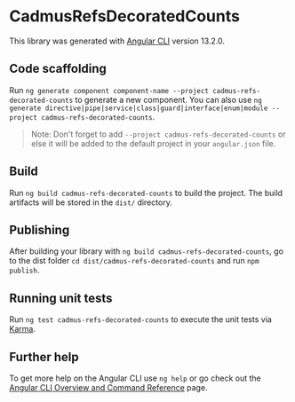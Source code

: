 # CadmusRefsDecoratedCounts

This library was generated with [Angular CLI](https://github.com/angular/angular-cli) version 13.2.0.

## Code scaffolding

Run `ng generate component component-name --project cadmus-refs-decorated-counts` to generate a new component. You can also use `ng generate directive|pipe|service|class|guard|interface|enum|module --project cadmus-refs-decorated-counts`.
> Note: Don't forget to add `--project cadmus-refs-decorated-counts` or else it will be added to the default project in your `angular.json` file. 

## Build

Run `ng build cadmus-refs-decorated-counts` to build the project. The build artifacts will be stored in the `dist/` directory.

## Publishing

After building your library with `ng build cadmus-refs-decorated-counts`, go to the dist folder `cd dist/cadmus-refs-decorated-counts` and run `npm publish`.

## Running unit tests

Run `ng test cadmus-refs-decorated-counts` to execute the unit tests via [Karma](https://karma-runner.github.io).

## Further help

To get more help on the Angular CLI use `ng help` or go check out the [Angular CLI Overview and Command Reference](https://angular.io/cli) page.
